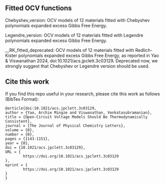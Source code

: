 ## Fitted OCV functions

Chebyshev_version: OCV models of 12 materials fitted with Chebyshev polynomials expanded excess Gibbs Free Energy.

Legendre_version: OCV models of 12 materials fitted with Legendre polynomials expanded excess Gibbs Free Energy.

__RK_fitted_deprecated: OCV models of 12 materials fitted with Redlich-Kister polynomials expanded excess Gibbs Free Energy, as reported in Yao & Viswanathan 2024, doi:10.1021/acs.jpclett.3c03129. Deprecated now, we strongly suggest that Chebyshev or Legendre version should be used. 


## Cite this work
If you find this repo useful in your research, please cite this work as follows (BibTex Format):
```
@article{doi:10.1021/acs.jpclett.3c03129,
author = {Yao, Archie Mingze and Viswanathan, Venkatasubramanian},
title = {Open-Circuit Voltage Models Should Be Thermodynamically Consistent},
journal = {The Journal of Physical Chemistry Letters},
volume = {0},
number = {0},
pages = {1143-1151},
year = {0},
doi = {10.1021/acs.jpclett.3c03129},
URL = { 
        https://doi.org/10.1021/acs.jpclett.3c03129
},
eprint = { 
        https://doi.org/10.1021/acs.jpclett.3c03129
}
}
```




